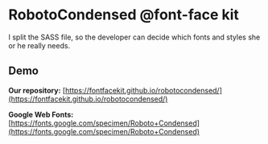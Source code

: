 # RobotoCondensed @font-face kit

I split the SASS file, so the developer can decide which fonts and styles she or he really needs.

## Demo
__Our repository:__ [https://fontfacekit.github.io/robotocondensed/](https://fontfacekit.github.io/robotocondensed/)

__Google Web Fonts:__ [https://fonts.google.com/specimen/Roboto+Condensed](https://fonts.google.com/specimen/Roboto+Condensed)
